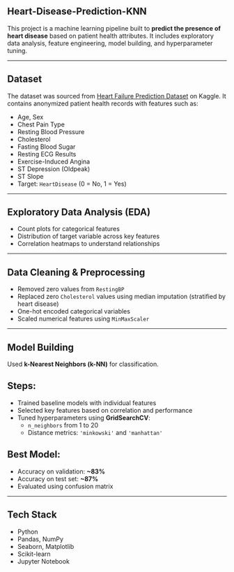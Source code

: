 ## Heart-Disease-Prediction-KNN

This project is a machine learning pipeline built to **predict the presence of heart disease** based on patient health attributes. It includes exploratory data analysis, feature engineering, model building, and hyperparameter tuning.

---

## Dataset

The dataset was sourced from [Heart Failure Prediction Dataset](https://www.kaggle.com/datasets/fedesoriano/heart-failure-prediction) on Kaggle. It contains anonymized patient health records with features such as:

- Age, Sex
- Chest Pain Type
- Resting Blood Pressure
- Cholesterol
- Fasting Blood Sugar
- Resting ECG Results
- Exercise-Induced Angina
- ST Depression (Oldpeak)
- ST Slope
- Target: `HeartDisease` (0 = No, 1 = Yes)

---

##  Exploratory Data Analysis (EDA)

- Count plots for categorical features
- Distribution of target variable across key features
- Correlation heatmaps to understand relationships

---

##  Data Cleaning & Preprocessing

- Removed zero values from `RestingBP`
- Replaced zero `Cholesterol` values using median imputation (stratified by heart disease)
- One-hot encoded categorical variables
- Scaled numerical features using `MinMaxScaler`

---

##  Model Building

Used **k-Nearest Neighbors (k-NN)** for classification.

## Steps:
- Trained baseline models with individual features
- Selected key features based on correlation and performance
- Tuned hyperparameters using **GridSearchCV**:
  - `n_neighbors` from 1 to 20
  - Distance metrics: `'minkowski'` and `'manhattan'`

## Best Model:
- Accuracy on validation: **~83%**
- Accuracy on test set: **~87%**
- Evaluated using confusion matrix

---

## Tech Stack

- Python
- Pandas, NumPy
- Seaborn, Matplotlib
- Scikit-learn
- Jupyter Notebook


